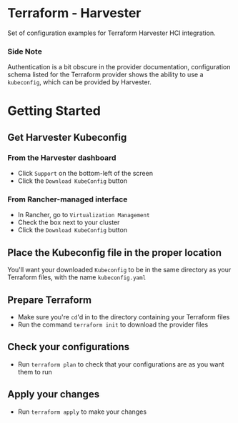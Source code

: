 # Terraform - Harvester

Set of configuration examples for Terraform Harvester HCI integration.


### Side Note

Authentication is a bit obscure in the provider documentation, configuration schema listed for the Terraform provider shows the ability to use a `kubeconfig`, which can be provided by Harvester.


# Getting Started

## Get Harvester Kubeconfig

### From the Harvester dashboard

 - Click `Support` on the bottom-left of the screen
 - Click the `Download KubeConfig` button


### From Rancher-managed interface

 - In Rancher, go to `Virtualization Management`
 - Check the box next to your cluster
 - Click the `Download KubeConfig` button


## Place the Kubeconfig file in the proper location

You'll want your downloaded `Kubeconfig` to be in the same directory as your Terraform files, with the name `kubeconfig.yaml`


## Prepare Terraform

 - Make sure you're `cd`'d in to the directory containing your Terraform files
 - Run the command `terraform init` to download the provider files


## Check your configurations

 - Run `terraform plan` to check that your configurations are as you want them to run


## Apply your changes

 - Run `terraform apply` to make your changes